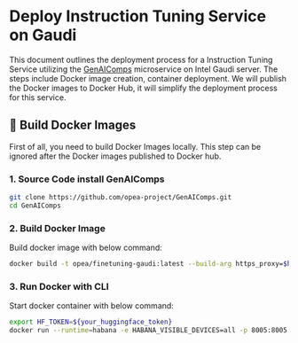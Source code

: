 # Deploy Instruction Tuning Service on Gaudi

This document outlines the deployment process for a Instruction Tuning Service utilizing the [GenAIComps](https://github.com/opea-project/GenAIComps.git) microservice on Intel Gaudi server. The steps include Docker image creation, container deployment. We will publish the Docker images to Docker Hub, it will simplify the deployment process for this service.

## 🚀 Build Docker Images

First of all, you need to build Docker Images locally. This step can be ignored after the Docker images published to Docker hub.

### 1. Source Code install GenAIComps

```bash
git clone https://github.com/opea-project/GenAIComps.git
cd GenAIComps
```

### 2. Build Docker Image

Build docker image with below command:

```bash
docker build -t opea/finetuning-gaudi:latest --build-arg https_proxy=$https_proxy --build-arg http_proxy=$http_proxy -f comps/finetuning/Dockerfile.intel_hpu .
```

### 3. Run Docker with CLI

Start docker container with below command:

```bash
export HF_TOKEN=${your_huggingface_token}
docker run --runtime=habana -e HABANA_VISIBLE_DEVICES=all -p 8005:8005 -e OMPI_MCA_btl_vader_single_copy_mechanism=none --cap-add=sys_nice --net=host --ipc=host -e https_proxy=$https_proxy -e http_proxy=$http_proxy -e no_proxy=$no_proxy -e HF_TOKEN=$HF_TOKEN opea/finetuning-gaudi:latest
```
